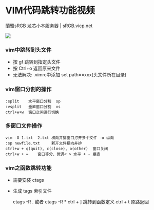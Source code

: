 # VIM代码跳转功能视频
蘭雅sRGB 龙芯小本服务器 | sRGB.vicp.net

![](http://srgb.vicp.net/blog/webp/vim_tags.webp)

### vim中跳转到头文件
- 按 gf 跳转到指定头文件
- 按 Ctrl+o 返回原来文件
- 无法解决: .vimrc中添加 set path==xxx(头文件所在目录)

### vim窗口分割的操作
	:split    水平窗口分割  sp
	:vsplit   垂直窗口分割  vs
	ctrl+w+w  窗口之间进行切换
  
### 多窗口文件操作
	vim -O 1.txt  2.txt 横向并排窗口打开多个文件 -o 纵向
	:sp newfile.txt     新开文件横向并排
	ctrl+w + q(quit), c(close), o(other)  窗口关闭
	ctrl+w + =    窗口等分、微调< > 水平 + - 垂直
  
### vim之函数跳转功能
- 需要安装 ctags
- 生成 tags 索引文件

	ctags -R . 或者 ctags -R *
	ctrl + ] 跳转到函数定义
	ctrl + t 原路返回
